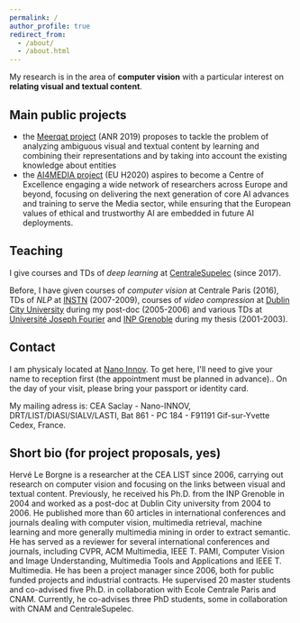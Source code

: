 ```yaml
---
permalink: /
author_profile: true
redirect_from: 
  - /about/
  - /about.html
---
```


My research is in the area of **computer vision** with a particular interest on **relating visual and textual content**.

## Main public projects
* the [Meerqat project](https://www.meerqat.fr/) (ANR 2019) proposes to tackle the problem of analyzing ambiguous visual and textual content by learning and combining their representations and by taking into account the existing knowledge about entities
* the [AI4MEDIA project](https://www.ai4media.eu/) (EU H2020) aspires to become a Centre of Excellence engaging a wide network of researchers across Europe and beyond, focusing on delivering the next generation of core AI advances and training to serve the Media sector, while ensuring that the European values of ethical and trustworthy AI are embedded in future AI deployments.

## Teaching
I give courses and TDs of *deep learning* at [CentraleSupelec](https://www.centralesupelec.fr/) (since 2017). 


Before, I have given courses of *computer vision* at Centrale Paris (2016), TDs of *NLP* at [INSTN](https://instn.cea.fr/en/) (2007-2009), courses of *video compression* at [Dublin City University](https://www.dcu.ie/) during my post-doc (2005-2006) and various TDs at [Université Joseph Fourier](https://www.univ-grenoble-alpes.fr/) and [INP Grenoble](https://www.grenoble-inp.fr/en) during my thesis (2001-2003).

## Contact 
I am physicaly located at [Nano Innov](https://list.cea.fr/app/uploads/2022/04/Coming_to_Nano_INNOV.pdf). To get here, I'll need to give your name to reception first (the appointment must be planned in advance).. On the day of your visit, please bring your passport or identity card. 

My mailing adress is: CEA Saclay - Nano-INNOV, DRT/LIST/DIASI/SIALV/LASTI, Bat 861 - PC 184 - F91191 Gif-sur-Yvette Cedex, France.

## Short bio (for project proposals, yes)
Hervé Le Borgne is a researcher at the CEA LIST since 2006, carrying out research on computer vision and focusing on the links between visual and textual content. Previously, he received his Ph.D. from the INP Grenoble in 2004 and worked as a post-doc at Dublin City university from 2004 to 2006. He published more than 60 articles in international conferences and journals dealing with computer vision, multimedia retrieval, machine learning and more generally multimedia mining in order to extract semantic. He has served as a reviewer for several international conferences and journals, including CVPR, ACM Multimedia, IEEE T. PAMI, Computer Vision and Image Understanding, Multimedia Tools and Applications and IEEE T. Multimedia. He has been a project manager since 2006, both for public funded projects and industrial contracts. He supervised 20 master students and co-advised five Ph.D. in collaboration with Ecole Centrale Paris and CNAM. Currently, he co-advises three PhD students, some in collaboration with CNAM and CentraleSupelec.